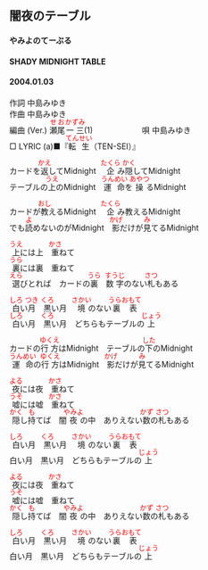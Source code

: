 <style type="text/css">
	ruby{
	    ruby-position: over;
	}
	ruby > rt{font-size: 12px;color:red;}
	p{font:16px;font-size: '楷体'}
</style>
## 闇夜のテーブル
#### やみよのてーぶる
#### SHADY MIDNIGHT TABLE
#### 2004.01.03


作詞     中島みゆき　　　　　   
作曲      中島みゆき  　　　   
編曲 (Ver.) <ruby><rb>瀬尾</rb><rp>(</rp><rt>せお</rt><rp>)</rp></ruby><ruby><rb>一三</rb><rp>(</rp><rt>かずみ</rt><rp>)</rp></ruby>(1)　　　　　　
唄     中島みゆき     
□ LYRIC (a)■『<ruby><rb>転生</rb><rp>(</rp><rt>てんせい</rt><rp>)</rp></ruby>（TEN-SEI）』    
   
カードを<ruby><rb>返</rb><rp>(</rp><rt>かえ</rt><rp>)</rp></ruby>してMidnight　<ruby><rb>企</rb><rp>(</rp><rt>たくら</rt><rp>)</rp></ruby>み<ruby><rb>隠</rb><rp>(</rp><rt>かく</rt><rp>)</rp></ruby>してMidnight   
テーブルの<ruby><rb>上</rb><rp>(</rp><rt>うえ</rt><rp>)</rp></ruby>のMidnight　<ruby><rb>運命</rb><rp>(</rp><rt>うんめい</rt><rp>)</rp></ruby>を<ruby><rb>操</rb><rp>(</rp><rt>あやつ</rt><rp>)</rp></ruby>るMidnight   
   
カードが<ruby><rb>教</rb><rp>(</rp><rt>おし</rt><rp>)</rp></ruby>えるMidnight　<ruby><rb>企</rb><rp>(</rp><rt>たくら</rt><rp>)</rp></ruby>み教えるMidnight   
でも<ruby><rb>読</rb><rp>(</rp><rt>よ</rt><rp>)</rp></ruby>めないのがMidnight　<ruby><rb>影</rb><rp>(</rp><rt>かげ</rt><rp>)</rp></ruby>だけが<ruby><rb>見</rb><rp>(</rp><rt>み</rt><rp>)</rp></ruby>てるMidnight   
   
<ruby><rb>上</rb><rp>(</rp><rt>うえ</rt><rp>)</rp></ruby>には上　<ruby><rb>重</rb><rp>(</rp><rt>かさ</rt><rp>)</rp></ruby>ねて   
<ruby><rb>裏</rb><rp>(</rp><rt>うら</rt><rp>)</rp></ruby>には裏　重ねて   
<ruby><rb>選</rb><rp>(</rp><rt>えら</rt><rp>)</rp></ruby>びとれば　カードの<ruby><rb>裏</rb><rp>(</rp><rt>うら</rt><rp>)</rp></ruby>　<ruby><rb>数字</rb><rp>(</rp><rt>すうじ</rt><rp>)</rp></ruby>のない<ruby><rb>札</rb><rp>(</rp><rt>さつ</rt><rp>)</rp></ruby>もある   
   
<ruby><rb>白</rb><rp>(</rp><rt>しろ</rt><rp>)</rp></ruby>い<ruby><rb>月</rb><rp>(</rp><rt>つき</rt><rp>)</rp></ruby>　<ruby><rb>黒</rb><rp>(</rp><rt>くろ</rt><rp>)</rp></ruby>い月　<ruby><rb>境</rb><rp>(</rp><rt>さかい</rt><rp>)</rp></ruby>のない<ruby><rb>裏表</rb><rp>(</rp><rt>うらおもて</rt><rp>)</rp></ruby>   
<ruby><rb>白</rb><rp>(</rp><rt>しろ</rt><rp>)</rp></ruby>い月　<ruby><rb>黒</rb><rp>(</rp><rt>くろ</rt><rp>)</rp></ruby>い月　どちらもテーブルの<ruby><rb>上</rb><rp>(</rp><rt>じょう</rt><rp>)</rp></ruby>   
   
カードの<ruby><rb>行方</rb><rp>(</rp><rt>ゆくえ</rt><rp>)</rp></ruby>はMidnight　テーブルの<ruby><rb>下</rb><rp>(</rp><rt>した</rt><rp>)</rp></ruby>のMidnight　   
<ruby><rb>運命</rb><rp>(</rp><rt>うんめい</rt><rp>)</rp></ruby>の<ruby><rb>行方</rb><rp>(</rp><rt>ゆくえ</rt><rp>)</rp></ruby>はMidnight　<ruby><rb>影</rb><rp>(</rp><rt>かげ</rt><rp>)</rp></ruby>だけが<ruby><rb>見</rb><rp>(</rp><rt>み</rt><rp>)</rp></ruby>てるMidnight   
   
<ruby><rb>夜</rb><rp>(</rp><rt>よる</rt><rp>)</rp></ruby>には夜　<ruby><rb>重</rb><rp>(</rp><rt>かさ</rt><rp>)</rp></ruby>ねて   
<ruby><rb>嘘</rb><rp>(</rp><rt>うそ</rt><rp>)</rp></ruby>には嘘　<ruby><rb>重</rb><rp>(</rp><rt>かさ</rt><rp>)</rp></ruby>ねて   
<ruby><rb>隠</rb><rp>(</rp><rt>かく</rt><rp>)</rp></ruby>し<ruby><rb>持</rb><rp>(</rp><rt>も</rt><rp>)</rp></ruby>てば　闇<ruby><rb>夜</rb><rp>(</rp><rt>やみよ</rt><rp>)</rp></ruby>の中　ありえない<ruby><rb>数</rb><rp>(</rp><rt>かず</rt><rp>)</rp></ruby>の<ruby><rb>札</rb><rp>(</rp><rt>さつ</rt><rp>)</rp></ruby>もある   
   
<ruby><rb>白</rb><rp>(</rp><rt>しろ</rt><rp>)</rp></ruby>い月　<ruby><rb>黒</rb><rp>(</rp><rt>くろ</rt><rp>)</rp></ruby>い月　<ruby><rb>境</rb><rp>(</rp><rt>さかい</rt><rp>)</rp></ruby>のない<ruby><rb>裏表</rb><rp>(</rp><rt>うらおもて</rt><rp>)</rp></ruby>   
白い月　黒い月　どちらもテーブルの<ruby><rb>上</rb><rp>(</rp><rt>じょう</rt><rp>)</rp></ruby>   
   
<ruby><rb>夜</rb><rp>(</rp><rt>よる</rt><rp>)</rp></ruby>には夜　<ruby><rb>重</rb><rp>(</rp><rt>かさ</rt><rp>)</rp></ruby>ねて   
<ruby><rb>嘘</rb><rp>(</rp><rt>うそ</rt><rp>)</rp></ruby>には嘘　重ねて   
<ruby><rb>隠</rb><rp>(</rp><rt>かく</rt><rp>)</rp></ruby>し<ruby><rb>持</rb><rp>(</rp><rt>も</rt><rp>)</rp></ruby>てば　闇<ruby><rb>夜</rb><rp>(</rp><rt>やみよ</rt><rp>)</rp></ruby>の中　ありえない<ruby><rb>数</rb><rp>(</rp><rt>かず</rt><rp>)</rp></ruby>の<ruby><rb>札</rb><rp>(</rp><rt>さつ</rt><rp>)</rp></ruby>もある   
   
<ruby><rb>白</rb><rp>(</rp><rt>しろ</rt><rp>)</rp></ruby>い月　<ruby><rb>黒</rb><rp>(</rp><rt>くろ</rt><rp>)</rp></ruby>い月　<ruby><rb>境</rb><rp>(</rp><rt>さかい</rt><rp>)</rp></ruby>のない<ruby><rb>裏表</rb><rp>(</rp><rt>うらおもて</rt><rp>)</rp></ruby>   
白い月　黒い月　どちらもテーブルの<ruby><rb>上</rb><rp>(</rp><rt>じょう</rt><rp>)</rp></ruby>   